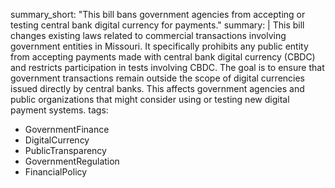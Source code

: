 summary_short: "This bill bans government agencies from accepting or testing central bank digital currency for payments."
summary: |
  This bill changes existing laws related to commercial transactions involving government entities in Missouri. It specifically prohibits any public entity from accepting payments made with central bank digital currency (CBDC) and restricts participation in tests involving CBDC. The goal is to ensure that government transactions remain outside the scope of digital currencies issued directly by central banks. This affects government agencies and public organizations that might consider using or testing new digital payment systems.
tags:
  - GovernmentFinance
  - DigitalCurrency
  - PublicTransparency
  - GovernmentRegulation
  - FinancialPolicy
